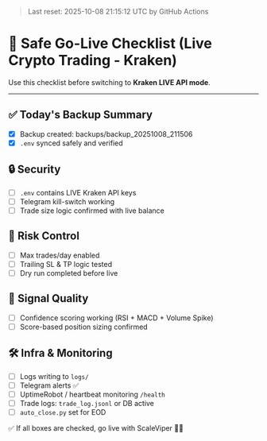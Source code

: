 > Last reset: 2025-10-08 21:15:12 UTC by GitHub Actions

# 🔐 Safe Go-Live Checklist (Live Crypto Trading - Kraken)

Use this checklist before switching to **Kraken LIVE API mode**.

---

## ✅ Today's Backup Summary
- [x] Backup created: backups/backup_20251008_211506
- [x] `.env` synced safely and verified

## 🔒 Security
- [ ] `.env` contains LIVE Kraken API keys
- [ ] Telegram kill-switch working
- [ ] Trade size logic confirmed with live balance

## 🚨 Risk Control
- [ ] Max trades/day enabled
- [ ] Trailing SL & TP logic tested
- [ ] Dry run completed before live

## 🧠 Signal Quality
- [ ] Confidence scoring working (RSI + MACD + Volume Spike)
- [ ] Score-based position sizing confirmed

## 🛠 Infra & Monitoring
- [ ] Logs writing to `logs/`
- [ ] Telegram alerts ✅
- [ ] UptimeRobot / heartbeat monitoring `/health`
- [ ] Trade logs: `trade_log.jsonl` or DB active
- [ ] `auto_close.py` set for EOD

✅ If all boxes are checked, go live with ScaleViper 🐍🔥

